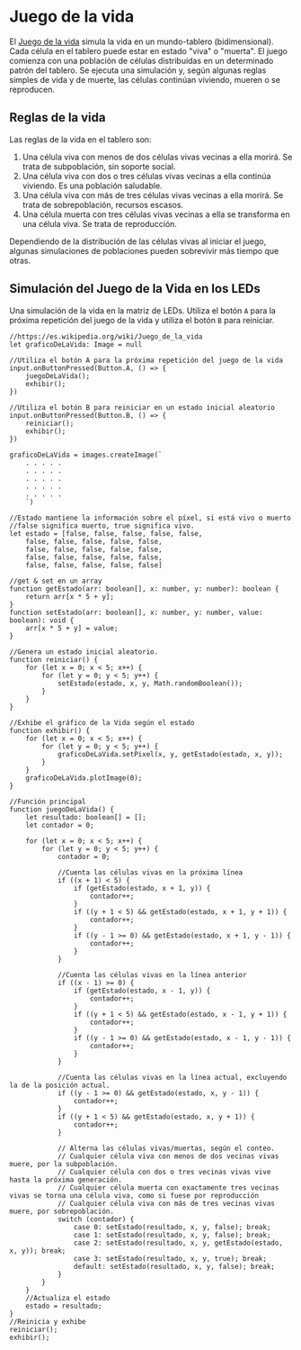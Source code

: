# Juego de la vida

El [Juego de la vida](https://es.wikipedia.org/wiki/Juego_de_la_vida) simula la vida en un mundo-tablero (bidimensional). Cada célula en el tablero puede estar en estado "viva" o "muerta". El juego comienza con una población de células distribuídas en un determinado patrón del tablero. Se ejecuta una simulación y, según algunas reglas simples de vida y de muerte, las células continúan viviendo, mueren o se reproducen.

## Reglas de la vida

Las reglas de la vida en el tablero son:

1. Una célula viva con menos de dos células vivas vecinas a ella morirá. Se trata de subpoblación, sin soporte social.
2. Una célula viva con dos o tres células vivas vecinas a ella continúa viviendo. Es una población saludable.
3. Una célula viva con más de tres células vivas vecinas a ella morirá. Se trata de sobrepoblación, recursos escasos.
4. Una célula muerta con tres células vivas vecinas a ella se transforma en una célula viva. Se trata de reproducción.

Dependiendo de la distribución de las células vivas al iniciar el juego, algunas simulaciones de poblaciones pueden sobrevivir más tiempo que otras.

## Simulación del Juego de la Vida en los LEDs

Una simulación de la vida en la matriz de LEDs. Utiliza el botón `A` para la próxima repetición del juego de la vida y utiliza el botón `B` para reiniciar.

```blocks
//https://es.wikipedia.org/wiki/Juego_de_la_vida
let graficoDeLaVida: Image = null

//Utiliza el botón A para la próxima repetición del juego de la vida
input.onButtonPressed(Button.A, () => {
    juegoDeLaVida();
    exhibir();
})

//Utiliza el botón B para reiniciar en un estado inicial aleatorio
input.onButtonPressed(Button.B, () => {
    reiniciar();
    exhibir();
})

graficoDeLaVida = images.createImage(`
    . . . . .
    . . . . .
    . . . . .
    . . . . .
    . . . . .
    `)

//Estado mantiene la información sobre el píxel, si está vivo o muerto
//false significa muerto, true significa vivo.
let estado = [false, false, false, false, false,
    false, false, false, false, false,
    false, false, false, false, false,
    false, false, false, false, false,
    false, false, false, false, false]

//get & set en un array
function getEstado(arr: boolean[], x: number, y: number): boolean {
    return arr[x * 5 + y];
}
function setEstado(arr: boolean[], x: number, y: number, value: boolean): void {
    arr[x * 5 + y] = value;
}

//Genera un estado inicial aleatorio.
function reiniciar() {
    for (let x = 0; x < 5; x++) {
        for (let y = 0; y < 5; y++) {
            setEstado(estado, x, y, Math.randomBoolean());
        }
    }
}

//Exhibe el gráfico de la Vida según el estado
function exhibir() {
    for (let x = 0; x < 5; x++) {
        for (let y = 0; y < 5; y++) {
            graficoDeLaVida.setPixel(x, y, getEstado(estado, x, y));
        }
    }
    graficoDeLaVida.plotImage(0);
}

//Función principal
function juegoDeLaVida() {
    let resultado: boolean[] = [];
    let contador = 0;

    for (let x = 0; x < 5; x++) {
        for (let y = 0; y < 5; y++) {
            contador = 0;

            //Cuenta las células vivas en la próxima línea
            if ((x + 1) < 5) {
                if (getEstado(estado, x + 1, y)) {
                    contador++;
                }
                if ((y + 1 < 5) && getEstado(estado, x + 1, y + 1)) {
                    contador++;
                }
                if ((y - 1 >= 0) && getEstado(estado, x + 1, y - 1)) {
                    contador++;
                }
            }

            //Cuenta las células vivas en la línea anterior
            if ((x - 1) >= 0) {
                if (getEstado(estado, x - 1, y)) {
                    contador++;
                }
                if ((y + 1 < 5) && getEstado(estado, x - 1, y + 1)) {
                    contador++;
                }
                if ((y - 1 >= 0) && getEstado(estado, x - 1, y - 1)) {
                    contador++;
                }
            }

            //Cuenta las células vivas en la línea actual, excluyendo la de la posición actual.
            if ((y - 1 >= 0) && getEstado(estado, x, y - 1)) {
                contador++;
            }
            if ((y + 1 < 5) && getEstado(estado, x, y + 1)) {
                contador++;
            }

            // Alterna las células vivas/muertas, según el conteo.
            // Cualquier célula viva con menos de dos vecinas vivas muere, por la subpoblación.
            // Cualquier célula con dos o tres vecinas vivas vive hasta la próxima generación.
            // Cualquier célula muerta con exactamente tres vecinas vivas se torna una célula viva, como si fuese por reproducción
            // Cualquier célula viva con más de tres vecinas vivas muere, por sobrepoblación.
            switch (contador) {
                case 0: setEstado(resultado, x, y, false); break;
                case 1: setEstado(resultado, x, y, false); break;
                case 2: setEstado(resultado, x, y, getEstado(estado, x, y)); break;
                case 3: setEstado(resultado, x, y, true); break;
                default: setEstado(resultado, x, y, false); break;
            }
        }
    }
    //Actualiza el estado
    estado = resultado;
}
//Reinicia y exhibe
reiniciar();
exhibir();
```
